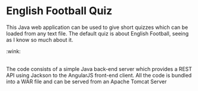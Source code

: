 <h1>English Football Quiz</h1>

<p>This Java web application can be used to give short quizzes which can be loaded from any text file. The default quiz is about English Football, seeing as I know so much about it.</p> :wink:
<br>
<br>
<p> The code consists of a simple Java back-end server which provides a REST API using Jackson to the AngularJS front-end client. All the code is bundled into a WAR file and can be served from an Apache Tomcat Server</p>
